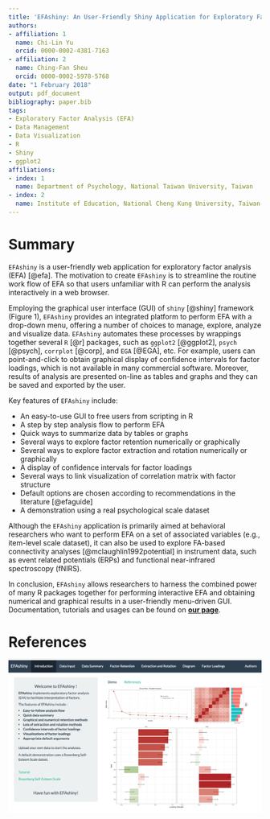 ```yaml
---
title: 'EFAshiny: An User-Friendly Shiny Application for Exploratory Factor Analysis'
authors:
- affiliation: 1
  name: Chi-Lin Yu
  orcid: 0000-0002-4381-7163
- affiliation: 2
  name: Ching-Fan Sheu
  orcid: 0000-0002-5978-5768
date: "1 February 2018"
output: pdf_document
bibliography: paper.bib
tags:
- Exploratory Factor Analysis (EFA)
- Data Management
- Data Visualization
- R
- Shiny
- ggplot2
affiliations:
- index: 1
  name: Department of Psychology, National Taiwan University, Taiwan
- index: 2
  name: Institute of Education, National Cheng Kung University, Taiwan
---
```


# Summary

`EFAshiny` is a user-friendly web application for exploratory factor analysis (EFA) [@efa]. 
The motivation to create `EFAshiny` is to streamline the routine work flow of EFA so that 
users unfamiliar with R can perform the analysis interactively in a web browser.

Employing the graphical user interface (GUI) of `shiny` [@shiny] framework (Figure 1), `EFAshiny` provides an integrated platform to perform EFA with a drop-down menu, offering a number of choices to manage, explore, analyze and visualize data. `EFAshiny` automates these processes by wrappings together several `R` [@r] packages, such as `ggplot2` [@ggplot2], `psych` [@psych], `corrplot` [@corp], and `EGA` [@EGA], etc. For example, users can point-and-click to obtain graphical display of confidence intervals for factor loadings, which is not available in many commercial software.  Moreover, results of analysis are presented on-line as tables and graphs and they can be saved and exported by the user.

Key features of `EFAshiny` include:

- An easy-to-use GUI to free users from scripting in R
- A step by step analysis flow to perform EFA 
- Quick ways to summarize data by tables or graphs
- Several ways to explore factor retention numerically or graphically
- Several ways to explore factor extraction and rotation numerically or graphically
- A display of confidence intervals for factor loadings
- Several ways to link visualization of correlation matrix with factor structure
- Default options are chosen according to recommendations in the literature [@efaguide]
- A demonstration using a real psychological scale dataset 

Although the `EFAshiny` application is primarily aimed at behavioral researchers who want to perform EFA on a set of associated variables (e.g., item-level scale dataset), it can also be used to explore FA-based connectivity analyses [@mclaughlin1992potential] in instrument data, such as event related potentials (ERPs) and functional near-infrared spectroscopy (fNIRS).

In conclusion, `EFAshiny` allows researchers to harness the combined power of many R packages together for performing interactive EFA and obtaining numerical and graphical results in a user-friendly menu-driven GUI. Documentation, tutorials and usages can be found on 
[**our page**](https://github.com/PsyChiLin/EFAshiny). 

# References

![The GUI of `EFAshiny`](Introduction.png)
